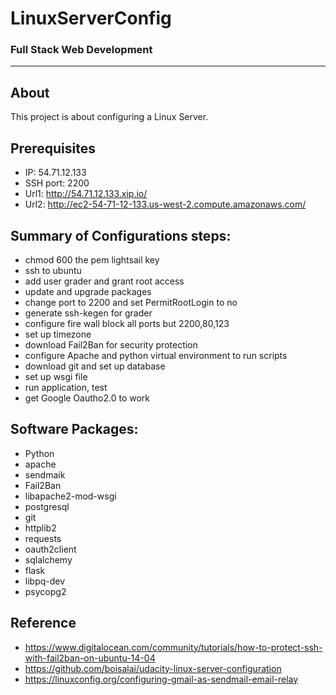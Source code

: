 # LinuxServerConfig
### Full Stack Web Development
_______________________
## About
This project is about configuring a Linux Server. 

## Prerequisites

* IP: 54.71.12.133
* SSH port: 2200
* Url1: http://54.71.12.133.xip.io/
* Url2: http://ec2-54-71-12-133.us-west-2.compute.amazonaws.com/

## Summary of Configurations steps:
* chmod 600 the pem lightsail key
* ssh to ubuntu
* add user grader and grant root access
* update and upgrade packages
* change port to 2200 and set PermitRootLogin to no
* generate ssh-kegen for grader
* configure fire wall block all ports but 2200,80,123
* set up timezone
* download Fail2Ban for security protection
* configure Apache and python virtual environment to run scripts
* download git and set up database
* set up wsgi file
* run application, test
* get Google Oautho2.0 to work


## Software Packages:
* Python
* apache
* sendmaik
* Fail2Ban
* libapache2-mod-wsgi
* postgresql
* git
* httplib2
* requests
* oauth2client
* sqlalchemy
* flask
* libpq-dev
* psycopg2

Reference
-------------
* https://www.digitalocean.com/community/tutorials/how-to-protect-ssh-with-fail2ban-on-ubuntu-14-04
* https://github.com/boisalai/udacity-linux-server-configuration
* https://linuxconfig.org/configuring-gmail-as-sendmail-email-relay


